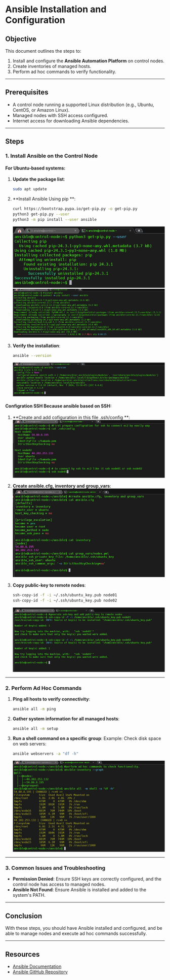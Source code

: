# Ansible Installation and Configuration

## Objective
This document outlines the steps to:
1. Install and configure the **Ansible Automation Platform** on control nodes.
2. Create inventories of managed hosts.
3. Perform ad hoc commands to verify functionality.

---

## Prerequisites
- A control node running a supported Linux distribution (e.g., Ubuntu, CentOS, or Amazon Linux).
- Managed nodes with SSH access configured.
- Internet access for downloading Ansible dependencies.

---

## Steps

### 1. Install Ansible on the Control Node
#### For Ubuntu-based systems:
1. **Update the package list**:
    ```bash
    sudo apt update
    ```
2. **Install Ansible Using pip  **:
    ```bash
    curl https://bootstrap.pypa.io/get-pip.py -o get-pip.py
    python3 get-pip.py --user
    python3 -m pip install --user ansible
    ```
	![alt text](images/install-get-pip.JPG)
	![alt text](images/install-ansible.JPG)

3. **Verify the installation**:
    ```bash
    ansible --version
    ```
     ![alt text](images/verfiy-install.JPG)

#### Configration SSH Because ansible based on SSH:
1. **Create and add cofiguration in this file .ssh/config  **:
    ![alt text](images/ssh-01.JPG)

2. **Create ansible.cfg, inventory and group_vars**:
    ![alt text](images/ansible-cfg.JPG)

3. **Copy public-key to remote nodes**:
    ```bash
    ssh-copy-id -f -i ~/.ssh/ubuntu_key.pub node01
    ssh-copy-id -f -i ~/.ssh/ubuntu_key.pub node02
    ```
    ![alt text](images/copy-public-key.JPG)

---

### 2. Perform Ad Hoc Commands
1. **Ping all hosts to verify connectivity**:
    ```bash
    ansible all -m ping
    ```
2. **Gather system information for all managed hosts**:
    ```bash
    ansible all -m setup
    ```
3. **Run a shell command on a specific group**:
    Example: Check disk space on web servers:
    ```bash
    ansible webservers -a "df -h"
    ```
    ![alt text](images/ad-hoc.JPG)
---

### 3. Common Issues and Troubleshooting
- **Permission Denied**: Ensure SSH keys are correctly configured, and the control node has access to managed nodes.
- **Ansible Not Found**: Ensure Ansible is installed and added to the system's PATH.

---

## Conclusion
With these steps, you should have Ansible installed and configured, and be able to manage nodes and execute ad hoc commands successfully.

---

## Resources
- [Ansible Documentation](https://docs.ansible.com/)
- [Ansible GitHub Repository](https://github.com/ansible/ansible)


